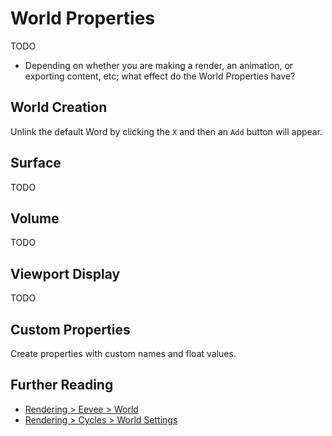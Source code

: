 # World Properties

TODO
- Depending on whether you are making a render, an animation, or exporting content, etc; what effect do the World Properties have?

## World Creation

Unlink the default Word by clicking the `X` and then an `Add` button will appear.

## Surface

TODO

## Volume

TODO

## Viewport Display

TODO

## Custom Properties

Create properties with custom names and float values.

## Further Reading

- [Rendering > Eevee > World](https://docs.blender.org/manual/en/latest/render/eevee/world.html])
- [Rendering > Cycles > World Settings](https://docs.blender.org/manual/en/latest/render/cycles/world_settings.html)
